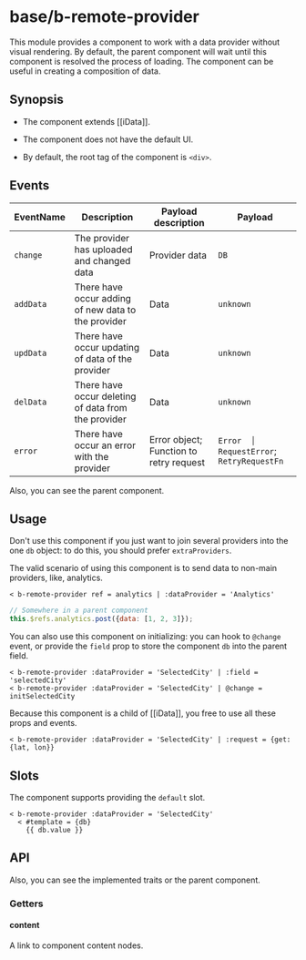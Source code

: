 # base/b-remote-provider

This module provides a component to work with a data provider without visual rendering.
By default, the parent component will wait until this component is resolved the process of loading.
The component can be useful in creating a composition of data.

## Synopsis

* The component extends [[iData]].

* The component does not have the default UI.

* By default, the root tag of the component is `<div>`.

## Events

| EventName | Description                                         | Payload description                     | Payload                                   |
|-----------|-----------------------------------------------------|-----------------------------------------|-------------------------------------------|
| `change`  | The provider has uploaded and changed data          | Provider data                           | `DB`                                      |
| `addData` | There have occur adding of new data to the provider | Data                                    | `unknown`                                 |
| `updData` | There have occur updating of data of the provider   | Data                                    | `unknown`                                 |
| `delData` | There have occur deleting of data from the provider | Data                                    | `unknown`                                 |
| `error`   | There have occur an error with the provider         | Error object; Function to retry request | `Error  │ RequestError`; `RetryRequestFn` |

Also, you can see the parent component.

## Usage

Don't use this component if you just want to join several providers into the one `db` object: to do this, you should prefer `extraProviders`.

The valid scenario of using this component is to send data to non-main providers, like, analytics.

```
< b-remote-provider ref = analytics | :dataProvider = 'Analytics'
```

```js
// Somewhere in a parent component
this.$refs.analytics.post({data: [1, 2, 3]});
```

You can also use this component on initializing: you can hook to `@change` event, or provide the `field` prop to store the component `db` into the parent field.

```
< b-remote-provider :dataProvider = 'SelectedCity' | :field = 'selectedCity'
< b-remote-provider :dataProvider = 'SelectedCity' | @change = initSelectedCity
```

Because this component is a child of [[iData]], you free to use all these props and events.

```
< b-remote-provider :dataProvider = 'SelectedCity' | :request = {get: {lat, lon}}
```

## Slots

The component supports providing the `default` slot.

```
< b-remote-provider :dataProvider = 'SelectedCity'
  < #template = {db}
    {{ db.value }}
```

## API

Also, you can see the implemented traits or the parent component.

### Getters

#### content

A link to component content nodes.
